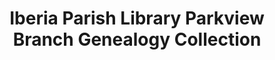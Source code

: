 ---
layout: repo
title: "Iberia Parish Library Parkview Branch Genealogy Collection"
id: 24988
permalink: repos/24988/
---